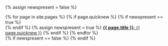 {% assign newspresent = false %}
<div id="quicknews" class="alert alert-info">
{% for page in site.pages %}
    {% if page.quicknew %}
    {% if newspresent == true %}<br/>{% endif %}
    {% assign newspresent = true %}
    <a class="text-primary" href="{{ page.permalink }}"><strong>{{ page.title }}</strong>: {{ page.quicknew }}</a>
    {% endif %}
{% endfor %}
</div>
{% if newspresent == false %}
<script type="text/javascript">
    $('#quicknews').hide();
</script>
{% endif %}
